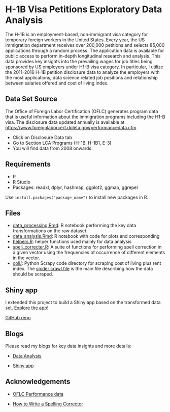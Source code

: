 # H-1B Visa Petitions Exploratory Data Analysis

The H-1B is an employment-based, non-immigrant visa category for temporary foreign workers in the United States. Every year, the US immigration department receives over 200,000 petitions and selects 85,000 applications through a random process. The application data is available for public access to perform in-depth longitudinal research and analysis. This data provides key insights into the prevailing wages for job titles being sponsored by US employers under H1-B visa category. In particular, I utilize the 2011-2016 H-1B petition disclosure data to analyze the employers with the most applications, data science related job positions and relationship between salaries offered and cost of living index.



## Data Set Source
The Office of Foreign Labor Certification (OFLC) generates program data that is useful information about the immigration programs including the H1-B visa. The disclosure data updated annually is available at https://www.foreignlaborcert.doleta.gov/performancedata.cfm

- Click on Disclosure Data tab
- Go to Section LCA Programs (H-1B, H-1B1, E-3)
- You will find data from 2008 onwards.

## Requirements
- R
- R Studio
- Packages: readxl, dplyr, hashmap, ggplot2, ggmap, ggrepel

Use `install.packages("package_name")` to install new packages in R.

## Files

- [data_processing.Rmd](https://github.com/sharan-naribole/H1B_visa_eda/blob/master/data_processing.Rmd): R notebook performing the key data transformations on the raw dataset.
- [data_analysis.Rmd](https://github.com/sharan-naribole/H1B_visa_eda/blob/master/data_analysis.Rmd): R notebook with code for plots and corresponding 
- [helpers.R](https://github.com/sharan-naribole/H1B_visa_eda/blob/master/helpers.R): helper functions used mainly for data analysis
- [spell_correcter.R](https://github.com/sharan-naribole/H1B_visa_eda/blob/master/spell_correcter.R): A suite of functions for performing spell correction in a given vector using the frequencies of occurrence of different elements in the vector.
- [coli/](https://github.com/sharan-naribole/H1B_visa_eda/tree/master/coli): Python Scrapy code directory for scraping cost of living plus rent index. The [spider crawl file](https://github.com/sharan-naribole/H1B_visa_eda/blob/master/coli/coli/spiders/coli.py) is the main file describing how the data should be scraped.

## Shiny app
I extended this project to build a Shiny app based on the transformed data set. [Explore the app!](https://sharan-naribole.shinyapps.io/h_1b/)

[GitHub repo](https://github.com/sharan-naribole/H1b_visa_shiny)

## Blogs

Please read my blogs for key data insights and more details:
 - [Data Analysis](http://blog.nycdatascience.com/student-works/h-1b-visa-petitions-exploratory-data-analysis/)
 
 - [Shiny app](http://blog.nycdatascience.com/student-works/h-1b-visa-applications-exploration-using-shiny/)
 
## Acknowledgements

- [OFLC Performance data](https://www.foreignlaborcert.doleta.gov/performancedata.cfm)

- [How to Write a Spelling Corrector](http://norvig.com/spell-correct.html)

